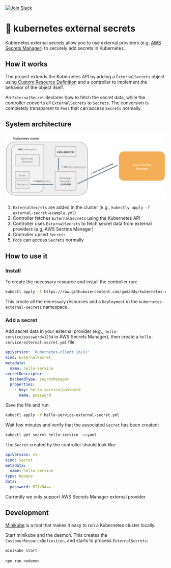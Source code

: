 [![Join Slack](https://img.shields.io/badge/Join%20us%20on-Slack-e01563.svg)](https://godaddy-oss-slack.herokuapp.com/)

# 💂 kubernetes external secrets

Kubernetes external secrets allow you to use external providers (e.g, [AWS Secrets Manager](https://aws.amazon.com/secrets-manager/)) to securely add secrets in Kubernetes.

## How it works

The project extends the Kubernetes API by adding a `ExternalSecrets` object using [Custom Resource Definition](https://kubernetes.io/docs/concepts/extend-kubernetes/api-extension/custom-resources/) and a controller to implement the behavior of the object itself.

An `ExternalSecret` declares how to fetch the secret data, while the controller converts all `ExternalSecrets` to `Secrets`.
The conversion is completely transparent to `Pods` that can access `Secrets` normally.

## System architecture

![Architecture](architecture.png)

1. `ExternalSecrets` are added in the cluster (e.g., `kubectly apply -f external-secret-example.yml`)
1. Controller fetches `ExternalSecrets` using the Kubernetes API
1. Controller uses `ExternalSecrets` to fetch secret data from external providers (e.g, AWS Secrets Manager)
1. Controller upsert `Secrets`
1. `Pods` can access `Secrets` normally

## How to use it

### Install

To create the necessary resource and install the controller run:

```sh
kubectl apply -f https://raw.githubusercontent.com/godaddy/kubernetes-external-secrets/master/external-secrets.yml
```

This create all the necessary resources and a `Deployment` in the `kubernetes-external-secrets` namespace.

### Add a secret

Add secret data in your external provider (e.g., `hello-service/password=1234` in AWS Secrets Manager), then create a `hello-service-external-secret.yml` file:

```yml
apiVersion: 'kubernetes-client.io/v1'
kind: ExternalSecret
metadata:
  name: hello-service
secretDescriptor:
  backendType: secretManager
  properties:
    - key: hello-service/password
      name: password
```

Save the file and run:

```sh
kubectl apply -f hello-service-external-secret.yml
```

Wait few minutes and verify that the associated `Secret` has been created:

```sh
kubectl get secret hello-service -o=yaml
```

The `Secret` created by the controller should look like:

```yml
apiVersion: v1
kind: Secret
metadata:
  name: hello-service
type: Opaque
data:
  password: MTIzNA==
```

Currently we only support AWS Secrets Manager external provider.

## Development

[Minikube](https://kubernetes.io/docs/tasks/tools/install-minikube/) is a tool that makes it easy to run a Kubernetes cluster locally.

Start minikube and the daemon. This creates the `CustomerResourceDefinition`, and starts to process `ExternalSecrets`:

```sh
minikube start

npm run nodemon
```
